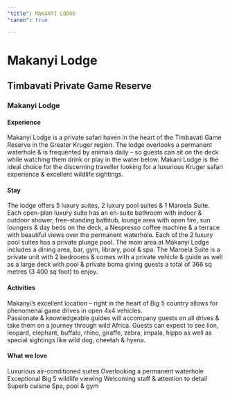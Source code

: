 ```yaml
---
"title": MAKANYI LODGE
"canon": true

---
```


# Makanyi Lodge
## Timbavati Private Game Reserve
### Makanyi Lodge

#### Experience
Makanyi Lodge is a private safari haven in the heart of the Timbavati Game Reserve in the Greater Kruger region.
The lodge overlooks a permanent waterhole &amp; is frequented by animals daily – so guests can sit on the deck while watching them drink or play in the water below.
Makani Lodge is the ideal choice for the discerning traveller looking for a luxurious Kruger safari experience &amp; excellent wildlife sightings.

#### Stay
The lodge offers 5 luxury suites, 2 luxury pool suites &amp; 1 Maroela Suite.  
Each open-plan luxury suite has an en-suite bathroom with indoor &amp; outdoor shower, free-standing bathtub, lounge area with open fire, sun loungers &amp; day beds on the deck, a Nespresso coffee machine &amp; a terrace with beautiful views over the permanent waterhole.
Each of the 2 luxury pool suites has a private plunge pool.
The main area at Makanyi Lodge includes a dining area, bar, gym, library, pool &amp; spa.
The Maroela Suite is a private unit with 2 bedrooms &amp; comes with a private vehicle &amp; guide as well as a large deck with pool &amp; private boma giving guests a total of 366 sq metres (3 400 sq foot) to enjoy.

#### Activities
Makanyi’s excellent location – right in the heart of Big 5 country allows for phenomenal game drives in open 4x4 vehicles.  
Passionate &amp; knowledgeable guides will accompany guests on all drives &amp; take them on a journey through wild Africa.  Guests can expect to see lion, leopard, elephant, buffalo, rhino, giraffe, zebra, impala, hippo as well as special sightings like wild dog, cheetah &amp; hyena.


#### What we love
Luxurious air-conditioned suites
Overlooking a permanent waterhole
Exceptional Big 5 wildlife viewing
Welcoming staff &amp; attention to detail
Superb cuisine
Spa, pool &amp; gym